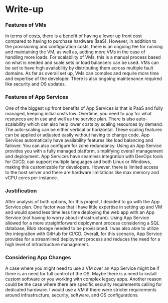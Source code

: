 # Write-up 

### Features of VMs
In terms of costs, there is a benefit of having a lower up front cost compared to having to purchase hardware (IaaS). 
However, in addition to the provisioning and configuration costs, there is an ongoing fee for running and maintaining the VM, as well as, adding more VMs in the case of handling more loads. For scalability of VMs, this is a manual process based on what is needed and scale sets or load balancers can be used. VMs can be set to have high availability by distributing them across multiple fault domains. As far as overall set up, VMs can complex and require more time and expertise of the developer. There is also ongoing maintenance required like security and OS updates.

### Features of App Services
One of the biggest up front benefits of App Services is that is PaaS and fully managed, keeping initial costs low. Overtime, you need to pay for what resources are in use and well as the service plan. There is also auto-scalability which can also help lower costs by scaling resources by demand. The auto-scaling can be either vertical or horizontal. These scaling features can be applied or adjusted easily without having to change code. App Services automatically have availability features like load balancing and failover. You can also configure for zone redundancy. Using an App Service provides you with a fully managed platform, simplifying overall management and deployment. App Services have seamless integration with DevOps tools for CI/CD, can support multiple languages and both Linux or Windows, making this customizable for developers. However, there is limited access to the host server and there are hardware limitations like max memory and vCPU cores per instance.


### Justification
After analysis of both options, for this project, I decided to go with the App Service plan. One factor was that I have little expertise in setting up and VM and would spend less time less time deploying the web app with an App Service (not having to worry about infrastructure). Using App Service allowed for a more straightforward deployment process considering a SQL database, Blob storage needed to be provisioned. I was also able to utilize the integration with GitHub for CI/CD. Overall, for this scenario, App Service provides for a streamlined deployment process and reduces the need for a high level of infrastructure management.


### Considering App Changes
A case where you might need to use a VM over an App Service might be if there is an need for full control of the OS. Maybe there is a need to install custom software or you working with complex legacy apps. Another reason could be the case where there are specific security requirements calling for dedicated hardware. I would use a VM if there were stricter requirements around infrastructure, security, software, and OS configurations.
